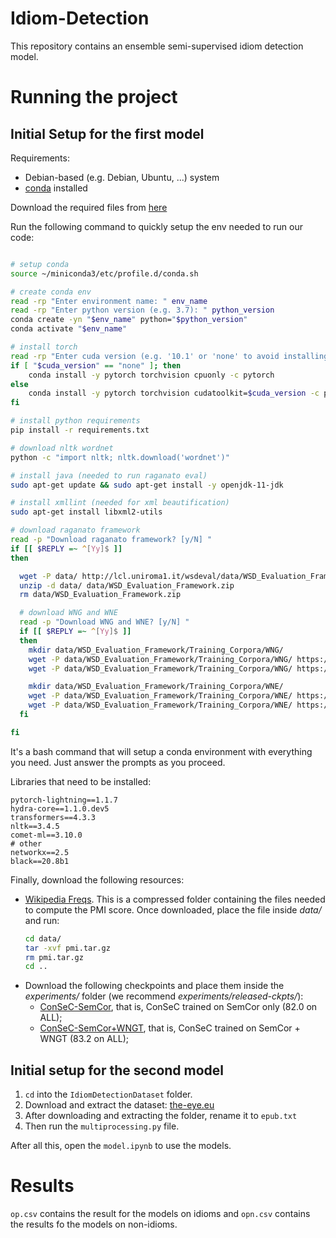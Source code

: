 # Idiom-Detection
This repository contains an ensemble semi-supervised idiom detection model.


# Running the project

## Initial Setup for the first model

Requirements:
* Debian-based (e.g. Debian, Ubuntu, ...) system 
* [conda](https://docs.conda.io/en/latest/) installed

Download the required files from [here](https://drive.google.com/drive/u/1/folders/1-qzSnfdgcfsKObJd-2rNFn2h96abev9J)

Run the following command to quickly setup the env needed to run our code:
```bash

# setup conda
source ~/miniconda3/etc/profile.d/conda.sh

# create conda env
read -rp "Enter environment name: " env_name
read -rp "Enter python version (e.g. 3.7): " python_version
conda create -yn "$env_name" python="$python_version"
conda activate "$env_name"

# install torch
read -rp "Enter cuda version (e.g. '10.1' or 'none' to avoid installing cuda support): " cuda_version
if [ "$cuda_version" == "none" ]; then
    conda install -y pytorch torchvision cpuonly -c pytorch
else
    conda install -y pytorch torchvision cudatoolkit=$cuda_version -c pytorch
fi

# install python requirements
pip install -r requirements.txt

# download nltk wordnet
python -c "import nltk; nltk.download('wordnet')"

# install java (needed to run raganato eval)
sudo apt-get update && sudo apt-get install -y openjdk-11-jdk

# install xmllint (needed for xml beautification)
sudo apt-get install libxml2-utils

# download raganato framework
read -p "Download raganato framework? [y/N] "
if [[ $REPLY =~ ^[Yy]$ ]]
then

  wget -P data/ http://lcl.uniroma1.it/wsdeval/data/WSD_Evaluation_Framework.zip
  unzip -d data/ data/WSD_Evaluation_Framework.zip
  rm data/WSD_Evaluation_Framework.zip

  # download WNG and WNE
  read -p "Download WNG and WNE? [y/N] "
  if [[ $REPLY =~ ^[Yy]$ ]]
  then
    mkdir data/WSD_Evaluation_Framework/Training_Corpora/WNG/
    wget -P data/WSD_Evaluation_Framework/Training_Corpora/WNG/ https://raw.githubusercontent.com/SapienzaNLP/ewiser/master/res/corpora/training/orig/glosses_main.data.xml
    wget -P data/WSD_Evaluation_Framework/Training_Corpora/WNG/ https://raw.githubusercontent.com/SapienzaNLP/ewiser/master/res/corpora/training/orig/glosses_main.gold.key.txt

    mkdir data/WSD_Evaluation_Framework/Training_Corpora/WNE/
    wget -P data/WSD_Evaluation_Framework/Training_Corpora/WNE/ https://raw.githubusercontent.com/SapienzaNLP/ewiser/master/res/corpora/training/orig/examples.data.xml
    wget -P data/WSD_Evaluation_Framework/Training_Corpora/WNE/ https://raw.githubusercontent.com/SapienzaNLP/ewiser/master/res/corpora/training/orig/examples.gold.key.txt
  fi

fi

```

It's a bash command that will setup a conda environment with everything you need. Just answer the prompts as you proceed.

Libraries that need to be installed:
```
pytorch-lightning==1.1.7
hydra-core==1.1.0.dev5
transformers==4.3.3
nltk==3.4.5
comet-ml==3.10.0
# other
networkx==2.5
black==20.8b1

```

Finally, download the following resources:
* [Wikipedia Freqs](https://drive.google.com/file/d/1WqNKZZFXM1xrVlDUOFSwMBINJGFlbM_l/view?usp=sharing). This is a compressed
  folder containing the files needed to compute the PMI score. Once downloaded, place the file inside *data/* and run:
  ```bash
  cd data/
  tar -xvf pmi.tar.gz
  rm pmi.tar.gz
  cd ..
  ```
* Download the following checkpoints and place them inside the *experiments/* folder (we recommend *experiments/released-ckpts/*):
  * [ConSeC-SemCor](https://drive.google.com/file/d/15__onFMnfGKKyulFxQLStUxdNKiqq-Rn/view?usp=sharing), that is, ConSeC trained on SemCor only (82.0 on ALL);
  * [ConSeC-SemCor+WNGT](https://drive.google.com/file/d/1dwzQ7QDwe8hH4pGBBe-5g4N_BI2eLDfA/view?usp=sharing), that is, ConSeC trained on SemCor + WNGT (83.2 on ALL);
  
 ## Initial setup for the second model
 
 1. `cd` into the `IdiomDetectionDataset` folder.
 2. Download and extract the dataset: [the-eye.eu](https://the-eye.eu/public/AI/pile_preliminary_components/books1.tar.gz)
 3. After downloading and extracting the folder, rename it to `epub.txt`
 4. Then run the `multiprocessing.py` file.
 
 After all this, open the `model.ipynb` to use the models.
 
 # Results
 
 `op.csv` contains the result for the models on idioms and `opn.csv` contains the results fo the models on non-idioms.
 
